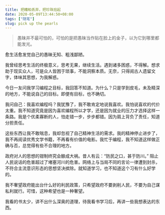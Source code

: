 ```yaml
---
title: 把糟粕丢弃，把珍珠拾起
date: 2020-05-09T13:44:50+08:00
tags: ["随笔"]
slug: pick up the pearls
---
```


> 愚昧并不最可怕的，可怕的是把愚昧当作贴在脸上的金子，以为它到哪里都能发光。

愈生活愈发觉自己的愚昧无知、粗浅鄙陋。

我曾经思考生活的终极意义，思考无果，继续生活。遇到诸多困惑，不得解。想求助于现实众人，可是众人皆困于琐事，不能洞察本质。无奈，只得阅古人遗留文字，体味其思想，为我解惑。

今日一友问我学习编程之目标，我回答不知道。为什么？只是学到皮毛，未及精深的地方，不能说自己的目标。即便有目标，也不确切。

我问自己：我喜欢编程吗？我犹豫了，我不敢肯定地说我喜欢。我怕说喜欢的代价太重。我不知道究竟是因为喜欢编程所以才学，还是因为就业的压力才选择这样一条路。我是个优柔寡断的人，怕走错一步，步步都错。因为肩上背负了责任，知道分担责任。

这些东西让我不敢喘息，我却忽视了自己精神生活的需求。我的精神停止进步了，我不再阅读优秀文学书籍，不再看有价值的电影。我忙于编程，我不知道这样做正确与否，总觉得有些不合理的地方。

政府对人的思想的钳制终究会酿成大祸。昔人有云：“防民之口，甚于防川。” 阻止人民说话的危害超过了堵塞河川的危害。网络上与当局不同的言论一律遭到封杀，不符合主流意识形态的思想坚决摈除。就知道学习，也不知道这个习有什么好学的。

我不奢望政府能出台什么好的利民政策，只希望政府不要剥削人民，不要为自己谋私利就行。可惜，这种希望也是一种奢望。

我看的书太少，讲不出什么深奥的道理，待我看书学习后，再讲一些我想表达的东西。
